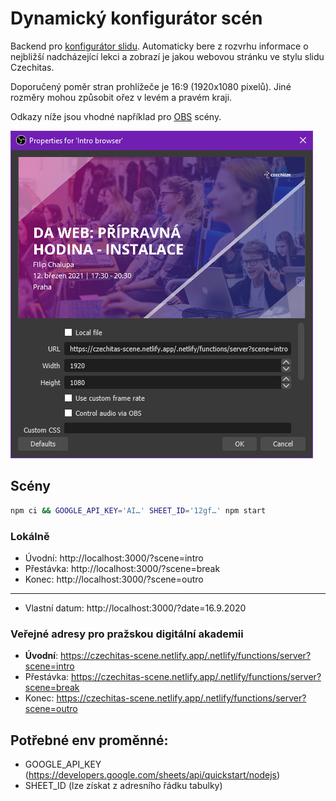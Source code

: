 # Dynamický konfigurátor scén

Backend pro [konfigurátor slidu](https://github.com/Czechitas-podklady-WEB/Konfigurator-slidu). Automaticky bere z rozvrhu informace o nejbližší nadcházející lekci a zobrazí je jakou webovou stránku ve stylu slidu Czechitas.

Doporučený poměr stran prohlížeče je 16:9 (1920x1080 pixelů). Jiné rozměry mohou způsobit ořez v levém a pravém kraji.

Odkazy níže jsou vhodné například pro [OBS](https://obsproject.com/) scény.

![obs ukázka](./obs-scene.jpg)

## Scény

```bash
npm ci && GOOGLE_API_KEY='AI…' SHEET_ID='12gf…' npm start
```

### Lokálně

- Úvodní: http://localhost:3000/?scene=intro
- Přestávka: http://localhost:3000/?scene=break
- Konec: http://localhost:3000/?scene=outro

---

- Vlastní datum: http://localhost:3000/?date=16.9.2020

### Veřejné adresy pro pražskou digitální akademii

- **Úvodní**: https://czechitas-scene.netlify.app/.netlify/functions/server?scene=intro
- Přestávka: https://czechitas-scene.netlify.app/.netlify/functions/server?scene=break
- Konec: https://czechitas-scene.netlify.app/.netlify/functions/server?scene=outro

## Potřebné env proměnné:

- GOOGLE_API_KEY (https://developers.google.com/sheets/api/quickstart/nodejs)
- SHEET_ID (lze získat z adresního řádku tabulky)
